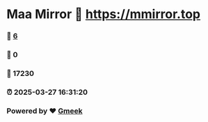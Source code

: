 # Maa Mirror :link: https://mmirror.top 
### :page_facing_up: [6](https://mmirror.top/tag.html) 
### :speech_balloon: 0 
### :hibiscus: 17230 
### :alarm_clock: 2025-03-27 16:31:20 
### Powered by :heart: [Gmeek](https://github.com/Meekdai/Gmeek)
